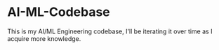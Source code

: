 # AI-ML-Codebase

This is my AI/ML Engineering codebase, I'll be iterating it over time as I acquire more knowledge.
